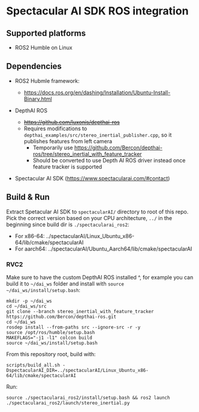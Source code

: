 # Spectacular AI SDK ROS integration

## Supported platforms

* ROS2 Humble on Linux

## Dependencies

* ROS2 Hubmle framework:
    * https://docs.ros.org/en/dashing/Installation/Ubuntu-Install-Binary.html
* DepthAI ROS
    * ~~https://github.com/luxonis/depthai-ros~~
    * Requires modifications to `depthai_examples/src/stereo_inertial_publisher.cpp`, so it publishes features from left camera
        * Temporarily use https://github.com/Bercon/depthai-ros/tree/stereo_inertial_with_feature_tracker
        * Should be converted to use Depth AI ROS driver instead once feature tracker is supported

* Spectacular AI SDK (https://www.spectacularai.com/#contact)

## Build & Run

Extract Spetacular AI SDK to `spectacularAI/` directory to root of this repo. Pick the correct version based on your CPU architecture, `../` in the beginning since build dir is `./spectacularai_ros2`:
* For x86-64: ../spectacularAI/Linux_Ubuntu_x86-64/lib/cmake/spectacularAI
* For aarch64: ../spectacularAI/Ubuntu_Aarch64/lib/cmake/spectacularAI

### RVC2

Make sure to have the custom DepthAI ROS installed ^, for example you can build it to `~/dai_ws` folder and install with `source ~/dai_ws/install/setup.bash`:
```
mkdir -p ~/dai_ws
cd ~/dai_ws/src
git clone --branch stereo_inertial_with_feature_tracker https://github.com/Bercon/depthai-ros.git
cd ~/dai_ws
rosdep install --from-paths src --ignore-src -r -y
source /opt/ros/humble/setup.bash
MAKEFLAGS="-j1 -l1" colcon build
source ~/dai_ws/install/setup.bash
```

From this repository root, build with:
```
scripts/build_all.sh -DspectacularAI_DIR=../spectacularAI/Linux_Ubuntu_x86-64/lib/cmake/spectacularAI
```

Run:
```
source ./spectacularai_ros2/install/setup.bash && ros2 launch ./spectacularai_ros2/launch/stereo_inertial.py
```
